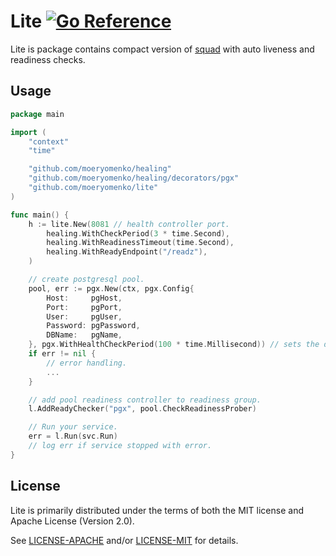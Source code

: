 # Lite [![Go Reference](https://pkg.go.dev/badge/github.com/moeryomenko/lite.svg)](https://pkg.go.dev/github.com/moeryomenko/lite)

Lite is package contains compact version of [squad](http://github.com/moeryomenko/squad) with auto liveness and readiness checks. 

## Usage

```go
package main

import (
	"context"
	"time"

	"github.com/moeryomenko/healing"
	"github.com/moeryomenko/healing/decorators/pgx"
	"github.com/moeryomenko/lite"
)

func main() {
	h := lite.New(8081 // health controller port.
		healing.WithCheckPeriod(3 * time.Second),
		healing.WithReadinessTimeout(time.Second),
		healing.WithReadyEndpoint("/readz"),
	)

	// create postgresql pool.
	pool, err := pgx.New(ctx, pgx.Config{
		Host:     pgHost,
		Port:     pgPort,
		User:     pgUser,
		Password: pgPassword,
		DBName:   pgName,
	}, pgx.WithHealthCheckPeriod(100 * time.Millisecond)) // sets the duration between checks of the health of idle conn.
	if err != nil {
		// error handling.
		...
	}

	// add pool readiness controller to readiness group.
	l.AddReadyChecker("pgx", pool.CheckReadinessProber)

    // Run your service.
	err = l.Run(svc.Run)
	// log err if service stopped with error.
}
```

## License

Lite is primarily distributed under the terms of both the MIT license and Apache License (Version 2.0).

See [LICENSE-APACHE](LICENSE-APACHE) and/or [LICENSE-MIT](LICENSE-MIT) for details.
